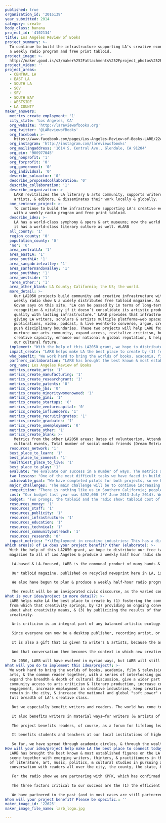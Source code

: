 ```yaml
---
published: true
organization_id: '2016139'
year_submitted: 2014
category: create
body_class: banana
project_id: '4102134'
title: Los Angeles Review of Books
project_summary: >-
  To continue to build the infrastructure supporting LA's creative economy with
  a weekly radio program and free print tabloid.
project_image: >-
  http://maker.good.is/s3/maker%252Fattachments%252Fproject_photos%252Fimages%252F22625%252Fdisplay%252Flarb_logo.jpg=c570x385
project_video: ''
project_areas:
  - CENTRAL LA
  - EAST LA
  - SOUTH LA
  - SGV
  - SFV
  - SOUTH BAY
  - WESTSIDE
  - LA COUNTY
maker_answers:
  metrics_create_employment: '1'
  city_state: 'Los Angeles, CA'
  org_website: 'http://lareviewofbooks.org'
  org_twitter: '@LAReviewofBooks'
  org_facebook: >-
    https://www.facebook.com/pages/Los-Angeles-Review-of-Books-LARB/224105870934491
  org_instagram: 'http://instagram.com/lareviewofbooks'
  org_mailingaddress: '1614 S. Central Ave., Glendale, CA 91204'
  org_ein: '900977045'
  org_nonprofit: '1'
  org_forprofit: '0'
  org_government: '0'
  org_individual: '0'
  describe_soloactor: '0'
  describe_proposedcollaboration: '0'
  describe_collaboration: '1'
  describe_organization: >-
    LARB revitalizes the LA literary & arts community, supports writers,
    artists, & editors, & disseminates their work locally & globally. 
  one_sentence_project: >-
    To continue to build the infrastructure supporting LA's creative economy
    with a weekly radio program and free print tabloid.
  describe_idea: >-
    LA has a world-class symphony & opera & art museums; now the world will know
    it has a world-class literary culture as well. #LARB
  all_county: '1'
  region_county: '0'
  population_county: '0'
  'no': '0'
  area_centralLA: '1'
  area_eastLA: '1'
  area_southLA: '1'
  area_sangabrielvalley: '1'
  area_sanfernandovalley: '1'
  area_southbay: '1'
  area_westside: '1'
  'area_other:': '1'
  area_other_blank: LA County; California; the US; the world.
  more_detail: >-
    Our LA2050 projects build community and creative infrastructure with a
    weekly radio show & a widely distributed free tabloid magazine. As Michael
    Govan says on this site, "LA can be passed by in terms of long-term
    recognition & vitality if it doesn’t consolidate its artistic production
    quality with lasting infrastructure." LARB provides that infrastructure,
    giving LA writers, scholars & artists multiple platforms—web spaces, print
    publications, video, podcast, & live events—to converse, argue, create, &
    push disciplinary boundaries. These two projects will help LARB foster &
    nurture our arts community, expand access, revitalize criticism, build
    creative capacity, enhance our national & global reputation, & help shape
    our cultural future. 
  implement: "With the help of this LA2050 grant, we hope to distribute our free tabloid magazine to all of Los Angeles & produce a weekly half hour radio show.\r\n\r\nLA-based & LA-focused, LARB is the communal product of many hands & minds. We produce a main website (lareviewofbooks.org), updated 3 to 5 times a day with essays, reviews, & interviews, short videos, & streaming & downloadable podcasts. We also produce a quarterly journal of original content; a series of LARB Channels—associated websites sharing our mission; an intensive summer internship/educational experience; a series of live events featuring significant writers, musicians, scientists, scholars, & film & TV makers.\r\n\r\nOur tabloid magazine, published on recycled newsprint here in LA, is the size of an alternative weekly. The content ranges from fun, quick interviews with writers, artists, musicians, & filmmakers to longform literary essays to short stories & poetry by the best writers in the city, established & emerging, to features & news. We have published a number of editions for our members & have experimented with dropping at a hundred locations around the city. At small print runs of a few thousand, they were gone in an hour, to great reviews. In order to expand the literary conversation across the city’s many communities, we propose printing 20,000 copies of the tabloid each month & delivering it to 500 drops around the city & the county. We plan to build the advertising base for the tabloid over the year so that we can sustain it & make it grow.\r\n\r\nWe also have begun to plan & produce a weekly half-hour radio program, with the same aim. The LARB Radio Half Hour is design to be a very new kind of book show, something that has not been done before. We have commitments from Adrian Todd Zuniga (Literary Death Match), Seth Greenland (Big Love), Maria Bustillos (journalist), Steph Cha (noir novelist), Michelle Huneven (novelist), Reza Aslan (writer), Juan Felipe Herrera (poet), & many others. The show is a variety show (rather than purely interview-based, like most books shows), & is designed to be fun as well as serious, entertaining as well as enlightening. The idea is to use this year, with the help of the LA2050 grant, to hone our format & performance, & then to continue to support it by syndicating the show nationally.\r\n\r\nThe result will be an invigorated civic discourse, as the varied content of the tabloid & the radio show make their way into the daily lives of people in all parts of the city.\r\n"
  impact_create: "LARB helps make LA the best place to create by (1) fostering the community from which that creativity springs, by (2) providing an ongoing conversation about what creativity means, & (3) by publicizing the results of that creativity.\r\n\r\nArts criticism is an integral part of any balanced artistic ecology. Art doesn’t happen in a vacuum, it happens in the context of the conversations engaging viewers, audiences, & participants, conversations that are always part of any successful art world.\r\n\r\nSince everyone can now be a desktop publisher, recording artist, or film producer, criticism & conversation become even more important. The late 1970s saw some 50,000 titles published a year; now there are over three million. So more than ever criticism is necessary to help art find its audience. It is true that we have crowd sources—the web has made a torrent of information available, & a torrent of opinion, too. But on amazon or Rotten Tomatoes, many still trust the ‘editorial reviews,’ & for good reason—expertise is a real thing; curated content is a gift an editorial group can give its audience. \r\n\r\nIt is also a gift that is given to writers & artists, because the art & writing that we discuss is what our hundreds of thousands of readers learn about, pay attention to, & are more likely to purchase. This isn’t just shopping advice, though—intelligent, engaged conversation about culture is something people crave, as our worldwide success on the web has proven. In an information- & opinion-saturated world, the kind of considered, well-argued, fact-checked, vetted, & proofread work the LARB community produces is of greater value than ever.\r\n\r\nAnd that conversation then becomes the context in which new creative work happens. Major television producers have given our articles to their writing staffs to read—we sometimes have that direct an impact. But usually it is indirect: art happens within a conversation, & the better the conversation, often, the better the art, & the better the art is known.\r\n\r\nIn 2050, LARB will have evolved in myriad ways, but LARB will still be a platform for the smartest, best conversation around, with an ongoing impact on the full range of the arts, across an even wider set of audiences. We will have continued to embrace new technologies, & our global impact will help ensure that LA can nurture and sustain its creative community. \r\n"
  who_benefit: "We work hard to bring the worlds of books, academia, film & television, the arts, & the common reader together, with a series of interlocking goals: to expand the breadth & depth of cultural discussion, give a wider part of the community access to arts criticism & literary production, increase cultural engagement, increase employment in creative industries, keep creative talent remain in the city, & increase the national and global \"soft power\" of the full breadth of LA's creative class.\r\n\r\nBut we especially benefit writers and readers. The world has come to recognize LA’s preeminence in music, film, television, fine art, and opera. But New York continues to exercise hegemony over publishing and the literary conversation, something that has irked Western writers for a century. LARB is an important corrective, and by making LA a recognized center of literary excellence, helps all writers who call it home.\r\n\r\nIt also benefits writers in material ways—for writers (& artists of other kinds) who are discussed, it provides exposure not just in Los Angeles, but around the world; LARB has millions of different readers each year, readers in all 50 states & in 150 countries around the world, more than all but two or three similar outlets in the world.\r\n\r\nThe project benefits readers, of course, as a forum for lifelong learning, & in the way mentioned above. Unlike the stuffier culture reviews, we aren’t afraid to have a little fun, we aren’t averse to disagreement, we love pop culture as well as high culture, we’re interested in primetime TV as much as neuroscience, in graphic & classic & experimental novels, in YA & SF & noir & the other outré genres. We represent Los Angeles, or perhaps it is more true that we help LA represent itself. This, as discussed above, in turn helps foster creative work in many ways, & encourages its consumption.\r\n\r\nIt benefits students and teachers at our local institutions of higher education by giving them access to a global forum for their work, and in fostering conversations across disciplines and across town.\r\n\r\nSo far, we have spread through academic circles, & through the wealthier neighborhoods in LA. These new projects bring LARB to a wider, broader, more diverse set of communities, where we will also recruit new writers and contributors, & have these new communities bring their LA to LARB, & thereby to the rest of the city and the world.\r\n"
  partners_collaboration: "LARB has brought the best known & most established figures on the LA cultural scene together with emerging writers, thinkers, & practitioners in the fields of literature, art, music, politics, & cultural studies in pursuing an active conversation with readers all over the city, the county, the state, & beyond.\r\n\r\nFor the radio show we are partnering with KPFK, which has confirmed our day and time slot, and their help as engineers. Our editor in chief has worked with KPFK several times in the past. For us, KPFK brings expertise and broadcast capacity and some audience. For KPFK, LARB brings additional audience and superb content.\r\n\r\nThe three factors critical to our success are the (1) the efficient use of KPFK's resources on LARB's part, (2) the marketing efforts of both entities, and (3) making the show available for podcasting, the audience for which may end up being larger than the broadcast audience.\r\n\r\nWe have partnered in the past (and in most cases are still partnered with) many organizations. The following websites are now LARB Channels: Boom, Avidly, Marginalia, Swink, The Philosopher's Plant, and The Levatine Review. We have also partnered with KCRW, KPCC, the Library Foundation, UC Riverside, USC, PEN USA, CalArts, SoHo House, Skylight Books, Tia Chucho Centro Cultural, and the Los Angeles Institute for the Humanities, as well as with a number of other literary and arts magazines, including LA Magazine, The American Reader, n+1, Flaunt, The New Inquiry, Slake, Black Clock, Triple Canopy, and others.\r\n"
  org_name: Los Angeles Review of Books
  metrics_create_arts: '1'
  metrics_create_manufacturing: '1'
  metrics_create_researchgrant: '1'
  metrics_create_patents: '0'
  metrics_create_jbs: '0'
  metrics_create_minoritywomenowned: '1'
  metrics_create_gini: '1'
  metrics_create_startups: '0'
  metrics_create_venturecapital: '0'
  metrics_create_influencers: '1'
  metrics_create_recruitingrates: '1'
  metrics_create_graduates: '1'
  metrics_create_unemployment: '0'
  metrics_create_other: '1'
  metrics_create_blank: >-
    Metrics from the other LA2050 areas: Rates of volunteerism, Attendance at
    cultural events, Total number of social media friends (Dream Metric), 
  resources_network: '1'
  best_place_to_learn: '1'
  best_place_to_connect: '1'
  healthiest_place_to_live: '1'
  best_place_to_play: '1'
  evaluate: "We evaluate our success in a number of ways. The metrics above; web analytics to trace our readership; citations in other publications and on other websites (New Yorker, LA Times, Salon, etc); use of our work in blurbs and advertisements; tweets, retweets and reposts; increases in the number of Twitter, Tumblr, Instagram, and Facebook followers; increased subscription to our newsletter; increased memberships; increased advertising and sponsorships.\r\n\r\nThose all are metrics for our success as a publisher. But we also measure our success by the success of our people:\r\n\r\nThe number of people we assist in publishing their first major piece, working with them not despite their lack of experience, but because of it—we are dedicated to giving talented young writers a start.\r\n\r\nThe number of our interns, volunteers, and consultants who leverage their time and experience with us to secure employment in creative industries.\r\n\r\nThe number of our contributors whose articles that cause agents and publishers to solicit books from those writers.\r\n\r\nAnd finally, although we have no way to measure this, we can deduce that we have an impact on the number of books sold because of our efforts in engaging people.\r\n\r\nWe look forward to learning whether there are ways of measuring radio audience.\r\n"
  two_lessons: "One of the most difficult tasks we have faced in building LARB over these last three years is educating people about the need to support work like LARB’s. People understand that to be part of a community that has decent radio, we need to support our public radio stations, that if we want symphony orchestras and opera companies and art museums, we need to help support them. But people are less aware that in order to have quality publications like ours, publications devoted to the common good and lifelong education and cultural conversation, they need to support them as well. The old systems that supported literary life—print advertising and subscriptions and author advances—are, as we know, getting squeezed or disappearing, and LARB started by watching the alarming disappearance of serious book reviews in the newspaper world. \r\n\r\nOne lesson we learned is that the more people know about us, the more support us, and so we know we need to get our work out to as many people as possible. Both these projects help accomplish that.\r\n\r\nThe other is that advertisers and sponsors are much more interested in print than they are in the web, and so by increasing the circulation of our tabloid, we are increasing the opportunity to get publishers and others interested in supporting us, even as we provide a service to a larger number of readers. We also hope to get underwriting for the radio show, which will help us sustain it and the rest of our operations in the years to come.\r\n"
  achievable_goal: "We have completed pilots for both projects, so we know what we have to do. \r\n\r\nTABLOID MAGAZINE: We currently produce a limited number of copies of our tabloid 4 times a year, & distribute to our members. We have experimented with print runs of a couple thousand, distributed to coffee shops in the central city. To raise our print run to 10,000, increase frequency, & distribute to 400 outlets would require manpower & funding, but the editorial, production, and distribution system is worked out. \r\n\r\nRADIO PROGRAM: We are developing a weekly half-hour radio program for KPFK. The LARB Radio Half Hour is design to be a very new kind of book show, something that has not been done before. We have commitments from Adrian Todd Zuniga (Literary Death Match), Seth Greenland (Big Love), Maria Bustillos (journalist), Steph Cha (noir novelist), Michelle Huneven (novelist), Reza Aslan (writer), Juan Felipe Herrera (poet), Gabrielle Calvocoressi (poet), & many others. We have completed a pilot, and with funding are ready to move forward.\r\n\r\nFor the tabloid project, our first issue will be ready within weeks of the announcement of the award, which, if we win, will give us the means to print enough copies to distribute in every neighborhood in the city and many in the county.\r\n\r\nThe radio program, too, is ready to move into production. We will continue preparing the ground, and If we win the grant, we will be on the air within weeks, as well.\r\n"
  major_challenges: "The main challenge will be to continue increasing our budget, so that when this grant is finished, we can sustain this new level of spending. We are confident we can, as we have increased our income by more than this each year, & because these activities will themselves help create new revenues (our tabloid will be more attractive to sponsors, the radio show may attract underwriting), but in any case it will require continued diligence.\r\n\r\nSecond, as with everything we do, we struggle with bandwidth—that is having enough eyes & ears & hands to get everything done that needs doing. We continue to add capacity, & this grant will, in fact, free up some capacity for us, so we are confident that we can overcome any challenges along these lines.\r\n\r\nAs we mentioned, we have moved forward already on all these fronts, & simply await funding to fully implement our well-considered plans in each arena.\r\n\r\n"
  competition: "There is nothing like us in Southern California; people have attempted to build a serious review of arts & culture here in the past, once in the 1970s, & once in the 1990s, both also named 'Los Angeles Review of Books,' but the first only lasted a few months & the second never got off the ground. \r\n\r\nThe only other general reviewing outlet for books, arts, & culture is the Los Angeles Times, which has cut back its coverage of books & the arts, & which follows standard newspaper reviewing & feature models rather than the kind of in-depth longform critical pieces we produce. One of the reasons writers in Los Angeles so thoroughly embraced LARB, & why so many have volunteered to help get it up & running, is precisely because nothing like it has been part of the city’s cultural landscape before. \r\n\r\nWe are modeled in part on such magazines as the New York Review of Books & the London Review of Books, but we also have significant differences. Both are famously white & male (the VIDA count has them at over 80% male), and we feel we have erected a much bigger tent in many ways—generically, stylistically, aesthetically, intellectually, we have built a more diverse, inclusive, and open community.\r\n\r\nThe manifestos calling for publications like ours, publications that were more representative, has been part of our country’s culture wars for decades, and calls for resistance to East coast publishing hegemony have been made for over a century. The other publications in Los Angeles and elsewhere in the west that have heeded this call are not our competitors, but our partners in reorienting American culture. We feel this so strongly that we have given several of them homes as LARB Channels—The Levantine Review: Boom: A Magazine of California, Avidly, Swink—and the other magazines¬—LA Magazine, Black Clock, The Los Angeles Review, Santa Monica Review, Artillery, LA Canvas—as well as the LA Times Calendar section, are all fellow travelers, all trying to cover either a significant corner, or the whole room. There are fewer newspapers and magazines and journals, and fewer pages of content in the remaining ones, than there were 25 years ago, and we are all working to redress the balance, we are all in it together.\r\n"
  cost: "Our budget last year was $492,000 (FY June 2013-July 2014). We aspire to $750,000 this year, & $1,000,000 the following year. (We have confidence in our growth potential: we doubled our first year income the second, & doubled that in our third.)\r\n\r\nMembership program: $85,000 ('13-'14); projected $150,000 ('14-'15) \r\n\r\nSponsorship program: $65,000 ('13-'14); projected $160,000 ('14-'15) \r\n\r\nBoard giving: $215,000 ('13-'14); projected $185,000 ('14-'15) \r\n\r\nDonations: $30,000 ('13-'14); projected $50,000 ('14-'15) \r\n\r\nEvents: $42,000 ('13-'14); projected $55,000 ('14-'15)\r\n\r\nGrants: $55,000 ('13-'14); projected $150,000 ('14-'15)\r\n\r\nIf necessary then, the LA2050 funds will be used in conjunction with our existing funding, & perhaps with our projected funding. That is, part of this grant will pay for an expansion of our print program to a 6-issue schedule. If we are successful enough with our other development initiatives, we will increase to monthly schedule.\r\n\r\nWe are producing a version of the tabloid now, so we will absorb costs like art direction, layout, and design as part of our regular budget.\r\n\r\nMuch of the labor for the radio program will be volunteer (mine, our correspondents’). Some of the content will come from the podcasts we currently produce.\r\n\r\nIn short, the $100,000 will not pay for everything, but we do not need any additional funds beyond that $100,000 for these two initiatives to be completely effective. That said, we intend to raise additional funds, & will thus be able to increase the impact of our LA2050 funding.\r\n"
  budget: "Two prongs, the tabloid and the radio show: tabloid cost of $72,000, radio programming costs of $40,000.\r\n\r\nTABLOID\r\n\r\nEditorial:\r\n\r\nEditorial consultant to oversee tabloid: $18,000 ($3,000/issue)\r\n\r\n\t\t\tTotal for editorial:  $18,000\r\n\r\nPrinting and distribution:\r\n\r\nPer issue, printing:\t$7,500\r\nPer issue, distribute: $1,500 \r\nTotal per issue:\t$9,000\r\n\r\nTotal for 6 issues:     $54,000\r\n\r\nTotal for tabloid: $72,000\r\n\r\nRadio: \r\n\r\nProducer fee: $500 per show, 40 shows:  $20,000\r\n\r\nProduction assistant: $200 per show, 40 shows: $8,000\r\n\r\n\t\t\t\t\t\tTotal for radio show: $28,000\r\n\r\nGrand total: $100,000"
  resources_money: '1'
  resources_staff: '1'
  resources_publicity: '1'
  resources_infrastructure: '1'
  resources_education: '1'
  resources_technical: '1'
  resources_communityoutreach: '1'
  resources_research: '0'
  impact_metrics: "•\tEmployment in creative industries: This has a direct component and an indirect one. Directly, we will be supporting a number of people as they help us produce these projects. And we will be paying free-lance writers and artists for content. Indirectly we will help the careers of the contributors and the people they write about, and the people whose work we discuss on the radio.\r\n•\tArts establishments per capita: Depending on how you count this could be considered two new “establishments.”\r\n•\tConcentration of manufacturing activity in LA: Direct: We print locally and help support that manufacturing activity. Indirect: We help support local presses through publicizing their books, through features about them, and through our member discount program. We send people to see films and TV and buy music. To the extent that bookstores and producers rely on local manufactured goods, we are helping support them. \r\n•\tFederal research grant funding: We hope to secure federal grant funding in the future. \r\n•\tMinority- and women-owned firms: We target minority- and women-owned publishers and bookstores for support in the ways just mentioned.\r\n•\tGini coefficient: Cultural capital is a proven asset in employment and advancement.\r\n•\tVenture capital investment: We hope to help create the environment that would attract more publishing and digital publishing firms to LA.\r\n•\tMeasures of cultural and global economic influence (“soft power”) (Dream Metric): 35% of our readership is overseas, and we reach readers in all 50 states and 150 countries. We are helping in a primary way spread LA ‘s cultural influence nationally and globally.\r\n•\tRecruiting and retention rates at local higher education institutions (Dream Metric): Our summer internship program has attracted many students from area schools (as well as Ivy League and other schools).\r\n•\tPercentage of graduates from local higher education institutions that remain in LA County 5 years after graduating (Dream Metric): In the past, anyone wanting to be part of a publishing venture like ours would need to move to New York. We have had some people graduate locally and work for us, and we have had some move back to LA after school on the East coast in order to work for us.\r\n\r\n"
Which area(s) of LA does your project benefit? Other (elaborate): >-
  With the help of this LA2050 grant, we hope to distribute our free tabloid
  magazine to all of Los Angeles & produce a weekly half hour radio show.
   
   LA-based & LA-focused, LARB is the communal product of many hands & minds. We produce a main website (lareviewofbooks.org), updated 3 to 5 times a day with essays, reviews, & interviews, short videos, & streaming & downloadable podcasts. We also produce a quarterly journal of original content; a series of LARB Channels—associated websites sharing our mission; an intensive summer internship/educational experience; a series of live events featuring significant writers, musicians, scientists, scholars, & film & TV makers.
   
   Our tabloid magazine, published on recycled newsprint here in LA, is the size of an alternative weekly. The content ranges from fun, quick interviews with writers, artists, musicians, & filmmakers to longform literary essays to short stories & poetry by the best writers in the city, established & emerging, to features & news. We have published a number of editions for our members & have experimented with dropping at a hundred locations around the city. At small print runs of a few thousand, they were gone in an hour, to great reviews. In order to expand the literary conversation across the city’s many communities, we propose printing 20,000 copies of the tabloid each month & delivering it to 500 drops around the city & the county. We plan to build the advertising base for the tabloid over the year so that we can sustain it & make it grow.
   
   We also have begun to plan & produce a weekly half-hour radio program, with the same aim. The LARB Radio Half Hour is design to be a very new kind of book show, something that has not been done before. We have commitments from Adrian Todd Zuniga (Literary Death Match), Seth Greenland (Big Love), Maria Bustillos (journalist), Steph Cha (noir novelist), Michelle Huneven (novelist), Reza Aslan (writer), Juan Felipe Herrera (poet), & many others. The show is a variety show (rather than purely interview-based, like most books shows), & is designed to be fun as well as serious, entertaining as well as enlightening. The idea is to use this year, with the help of the LA2050 grant, to hone our format & performance, & then to continue to support it by syndicating the show nationally.
   
   The result will be an invigorated civic discourse, as the varied content of the tabloid & the radio show make their way into the daily lives of people in all parts of the city.
What is your idea/project in more detail?: >-
  LARB helps make LA the best place to create by (1) fostering the community
  from which that creativity springs, by (2) providing an ongoing conversation
  about what creativity means, & (3) by publicizing the results of that
  creativity.
   
   Arts criticism is an integral part of any balanced artistic ecology. Art doesn’t happen in a vacuum, it happens in the context of the conversations engaging viewers, audiences, & participants, conversations that are always part of any successful art world.
   
   Since everyone can now be a desktop publisher, recording artist, or film producer, criticism & conversation become even more important. The late 1970s saw some 50,000 titles published a year; now there are over three million. So more than ever criticism is necessary to help art find its audience. It is true that we have crowd sources—the web has made a torrent of information available, & a torrent of opinion, too. But on amazon or Rotten Tomatoes, many still trust the ‘editorial reviews,’ & for good reason—expertise is a real thing; curated content is a gift an editorial group can give its audience. 
   
   It is also a gift that is given to writers & artists, because the art & writing that we discuss is what our hundreds of thousands of readers learn about, pay attention to, & are more likely to purchase. This isn’t just shopping advice, though—intelligent, engaged conversation about culture is something people crave, as our worldwide success on the web has proven. In an information- & opinion-saturated world, the kind of considered, well-argued, fact-checked, vetted, & proofread work the LARB community produces is of greater value than ever.
   
   And that conversation then becomes the context in which new creative work happens. Major television producers have given our articles to their writing staffs to read—we sometimes have that direct an impact. But usually it is indirect: art happens within a conversation, & the better the conversation, often, the better the art, & the better the art is known.
   
   In 2050, LARB will have evolved in myriad ways, but LARB will still be a platform for the smartest, best conversation around, with an ongoing impact on the full range of the arts, across an even wider set of audiences. We will have continued to embrace new technologies, & our global impact will help ensure that LA can nurture and sustain its creative community.
What will you do to implement this idea/project?: >-
  We work hard to bring the worlds of books, academia, film & television, the
  arts, & the common reader together, with a series of interlocking goals: to
  expand the breadth & depth of cultural discussion, give a wider part of the
  community access to arts criticism & literary production, increase cultural
  engagement, increase employment in creative industries, keep creative talent
  remain in the city, & increase the national and global "soft power" of the
  full breadth of LA's creative class.
   
   But we especially benefit writers and readers. The world has come to recognize LA’s preeminence in music, film, television, fine art, and opera. But New York continues to exercise hegemony over publishing and the literary conversation, something that has irked Western writers for a century. LARB is an important corrective, and by making LA a recognized center of literary excellence, helps all writers who call it home.
   
   It also benefits writers in material ways—for writers (& artists of other kinds) who are discussed, it provides exposure not just in Los Angeles, but around the world; LARB has millions of different readers each year, readers in all 50 states & in 150 countries around the world, more than all but two or three similar outlets in the world.
   
   The project benefits readers, of course, as a forum for lifelong learning, & in the way mentioned above. Unlike the stuffier culture reviews, we aren’t afraid to have a little fun, we aren’t averse to disagreement, we love pop culture as well as high culture, we’re interested in primetime TV as much as neuroscience, in graphic & classic & experimental novels, in YA & SF & noir & the other outré genres. We represent Los Angeles, or perhaps it is more true that we help LA represent itself. This, as discussed above, in turn helps foster creative work in many ways, & encourages its consumption.
   
   It benefits students and teachers at our local institutions of higher education by giving them access to a global forum for their work, and in fostering conversations across disciplines and across town.
   
   So far, we have spread through academic circles, & through the wealthier neighborhoods in LA. These new projects bring LARB to a wider, broader, more diverse set of communities, where we will also recruit new writers and contributors, & have these new communities bring their LA to LARB, & thereby to the rest of the city and the world.
How will your idea/project help make LA the best place to connect today? In LA2050?: >-
  LARB has brought the best known & most established figures on the LA cultural
  scene together with emerging writers, thinkers, & practitioners in the fields
  of literature, art, music, politics, & cultural studies in pursuing an active
  conversation with readers all over the city, the county, the state, & beyond.
   
   For the radio show we are partnering with KPFK, which has confirmed our day and time slot, and their help as engineers. Our editor in chief has worked with KPFK several times in the past. For us, KPFK brings expertise and broadcast capacity and some audience. For KPFK, LARB brings additional audience and superb content.
   
   The three factors critical to our success are the (1) the efficient use of KPFK's resources on LARB's part, (2) the marketing efforts of both entities, and (3) making the show available for podcasting, the audience for which may end up being larger than the broadcast audience.
   
   We have partnered in the past (and in most cases are still partnered with) many organizations. The following websites are now LARB Channels: Boom, Avidly, Marginalia, Swink, The Philosopher's Plant, and The Levatine Review. We have also partnered with KCRW, KPCC, the Library Foundation, UC Riverside, USC, PEN USA, CalArts, SoHo House, Skylight Books, Tia Chucho Centro Cultural, and the Los Angeles Institute for the Humanities, as well as with a number of other literary and arts magazines, including LA Magazine, The American Reader, n+1, Flaunt, The New Inquiry, Slake, Black Clock, Triple Canopy, and others.
Whom will your project benefit? Please be specific.: ''
maker_image_id: '22625'
maker_image_file_name: larb_logo.jpg

---
```

